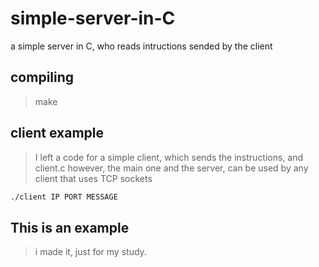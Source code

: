 # simple-server-in-C
a simple server in C, who reads intructions sended by the client
## compiling 
> make
## client example
> I left a code for a simple client, which sends the instructions, and client.c
> however, the main one and the server, can be used by any client that uses TCP sockets
```bash
./client IP PORT MESSAGE
```
## This is an example
> i made it, just for my study.
